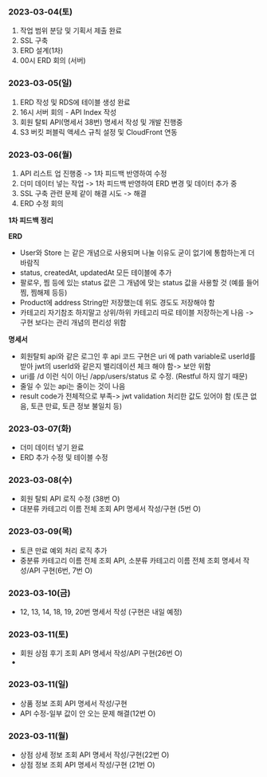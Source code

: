 ### 2023-03-04(토)
1. 작업 범위 분담 및 기획서 제출 완료
2. SSL 구축
3. ERD 설계(1차)
4. 00시 ERD 회의 (서버)

### 2023-03-05(일)
1. ERD 작성 및 RDS에 테이블 생성 완료
2. 16시 서버 회의 - API Index 작성
3. 회원 탈퇴 API(명세서 38번) 명세서 작성 및 개발 진행중
4. S3 버킷 퍼블릭 액세스 규칙 설정 및 CloudFront 연동

### 2023-03-06(월)
1. API 리스트 업 진행중 -> 1차 피드백 반영하여 수정
2. 더미 데이터 넣는 작업 -> 1차 피드백 반영하여 ERD 변경 및 데이터 추가 중
3. SSL 구축 관련 문제 같이 해결 시도 -> 해결
4. ERD 수정 회의

**1차 피드백 정리**

**ERD**
- User와 Store 는 같은 개념으로 사용되며 나눌 이유도 굳이 없기에 통합하는게 더 바람직
- status, createdAt, updatedAt 모든 테이블에 추가
- 팔로우, 찜 등에 있는 status 값은 그 개념에 맞는 status 값을 사용할 것 (예를 들어 찜, 찜해제 등등)
- Product에 address String만 저장했는데 위도 경도도 저장해야 함
- 카테고리 자기참조 하지말고 상위/하위 카테고리 따로 테이블 저장하는게 나음 -> 구현 보다는 관리 개념의 편리성 위함

**명세서**

- 회원탈퇴 api와 같은 로그인 후 api 코드 구현은 uri 에 path variable로 userId를 받아 jwt의 userId와 같은지 밸리데이션 체크 해야 함-> 보안 위함
- uri를 /d 이런 식이 아닌 /app/users/status 로 수정. (Restful 하지 않기 때문)
- 줄일 수 있는 api는 줄이는 것이 나음
- result code가 전체적으로 부족-> jwt validation 처리한 값도 있어야 함 (토큰 없음, 토큰 만료, 토큰 정보 불일치 등)

### 2023-03-07(화)
- 더미 데이터 넣기 완료
- ERD 추가 수정 및 테이블 수정

### 2023-03-08(수)
- 회원 탈퇴 API 로직 수정 (38번 O)
- 대분류 카테고리 이름 전체 조회 API 명세서 작성/구현 (5번 O)

### 2023-03-09(목)
- 토큰 만료 예외 처리 로직 추가
- 중분류 카테고리 이름 전체 조회 API, 소분류 카테고리 이름 전체 조회 명세서 작성/API 구현(6번, 7번 O)

### 2023-03-10(금)
- 12, 13, 14, 18, 19, 20번 명세서 작성 (구현은 내일 예정)

### 2023-03-11(토)
- 회원 상점 후기 조회 API 명세서 작성/API 구현(26번 O)
- 
### 2023-03-11(일)
- 상품 정보 조회 API 명세서 작성/구현
- API 수정-일부 값이 안 오는 문제 해결(12번 O)

### 2023-03-11(월)
- 상점 상세 정보 조회 API 명세서 작성/구현(22번 O)
- 상점 정보 조회 API 명세서 작성/구현 (21번 O)

